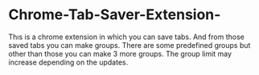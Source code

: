 # Chrome-Tab-Saver-Extension-

Thıs is a chrome extension in which you can save tabs. And from those saved tabs you can make groups.
There are some predefined groups but other than those you can make 3 more groups.
The group limit may increase depending on the updates.
